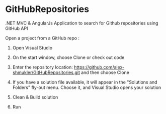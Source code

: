 # GitHubRepositories

.NET MVC &amp; AngularJs Application to search for Github repositories using GitHub API

Open a project from a GitHub repo :

1. Open Visual Studio

2. On the start window, choose Clone or check out code

3. Enter the repository location: https://github.com/alex-shmukler/GitHubRepositories.git and then choose Clone
 
4. If you have a solution file available, it will appear in the "Solutions and Folders" fly-out menu. 
   Choose it, and Visual Studio opens your solution

5. Clean & Build solution

6. Run
